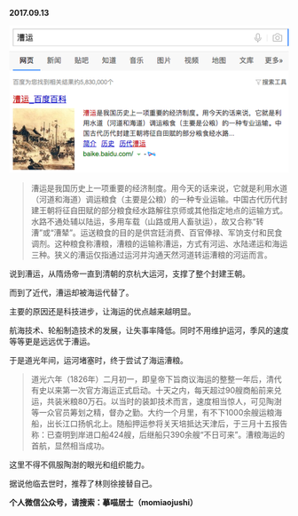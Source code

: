 
          
            
**2017.09.13**



![](img/51001-8027275b7a36e75c.png)



>漕运是我国历史上一项重要的经济制度。用今天的话来说，它就是利用水道（河道和海道）调运粮食（主要是公粮）的一种专业运输。中国古代历代封建王朝将征自田赋的部分粮食经水路解往京师或其他指定地点的运输方式。水路不通处辅以陆运，多用车载（山路或用人畜驮运），故又合称“转漕”或“漕辇”。运送粮食的目的是供宫廷消费、百官俸禄、军饷支付和民食调剂。这种粮食称漕粮，漕粮的运输称漕运，方式有河运、水陆递运和海运三种。狭义的漕运仅指通过运河并沟通天然河道转运漕粮的河运而言。



说到漕运，从隋炀帝一直到清朝的京杭大运河，支撑了整个封建王朝。

而到了近代，漕运却被海运代替了。

主要的原因还是科技进步，让海运的优点越来越明显。

航海技术、轮船制造技术的发展，让失事率降低。同时不用维护运河，季风的速度等等更是远远优于漕运。

于是道光年间，运河堵塞时，终于尝试了海运漕粮。
>道光六年（1826年）二月初一，即皇帝下旨商议海运的整整一年后，清代有史以来第一次官方海运正式启动。十天之内，每天超过90艘商船前来兑运，共装米粮80万石。以当时的装卸技术而言，速度相当惊人，可见陶澍等一众官员筹划之精，督办之勤。大约一个月里，有不下1000余艘运粮海船，出长江口扬帆北上。随船押运参将关天培抵达天津后，于三月十五报告称：已查明到岸进口船424艘，后继船只390余艘“不日可来”。漕粮海运的首航，显然相当成功。



这里不得不佩服陶澍的眼光和组织能力。

据说他临去世时，推荐了林则徐接替自己。


**个人微信公众号，请搜索：摹喵居士（momiaojushi）**

          
        